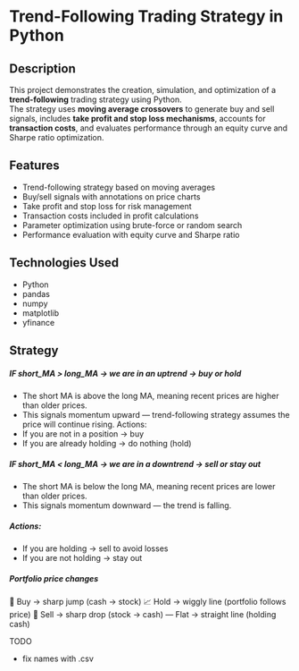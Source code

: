 # Trend-Following Trading Strategy in Python

## Description

This project demonstrates the creation, simulation, and optimization of a **trend-following** trading strategy using Python.  
The strategy uses **moving average crossovers** to generate buy and sell signals, includes **take profit and stop loss mechanisms**, accounts for **transaction costs**, and evaluates performance through an equity curve and Sharpe ratio optimization.

## Features

- Trend-following strategy based on moving averages
- Buy/sell signals with annotations on price charts
- Take profit and stop loss for risk management
- Transaction costs included in profit calculations
- Parameter optimization using brute-force or random search
- Performance evaluation with equity curve and Sharpe ratio

## Technologies Used

- Python
- pandas
- numpy
- matplotlib
- yfinance

## Strategy

##### IF short_MA > long_MA → we are in an uptrend → buy or hold

- The short MA is above the long MA, meaning recent prices are higher than older prices.
- This signals momentum upward — trend-following strategy assumes the price will continue rising.
  Actions:
- If you are not in a position → buy
- If you are already holding → do nothing (hold)

##### IF short_MA < long_MA → we are in a downtrend → sell or stay out

- The short MA is below the long MA, meaning recent prices are lower than older prices.
- This signals momentum downward — the trend is falling.

##### Actions:

- If you are holding → sell to avoid losses
- If you are not holding → stay out

##### Portfolio price changes

🔼 Buy → sharp jump (cash → stock)
📈 Hold → wiggly line (portfolio follows price)
🔽 Sell → sharp drop (stock → cash)
— Flat → straight line (holding cash)

TODO

- fix names with .csv
